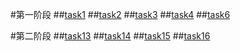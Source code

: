 #第一阶段
##[task1](http://htmlpreview.github.io/?https://github.com/call31/IFE/blob/gh-pages/task1/task1.html)
##[task2](http://htmlpreview.github.io/?https://github.com/call31/IFE/blob/gh-pages/task2/task2.html)
##[task3](http://htmlpreview.github.io/?https://github.com/call31/IFE/blob/gh-pages/task3/index.html)
##[task4](http://htmlpreview.github.io/?https://github.com/call31/IFE/blob/gh-pages/task4/task4.html)
##[task6](http://htmlpreview.github.io/?https://github.com/call31/IFE/blob/gh-pages/task6/task6.html)

#第二阶段
##[task13](http://htmlpreview.github.io/?https://github.com/call31/IFE/blob/gh-pages/task13/task13.html)
##[task14](http://htmlpreview.github.io/?https://github.com/call31/IFE/blob/gh-pages/task14/task14.html)
##[task15](http://htmlpreview.github.io/?https://github.com/call31/IFE/blob/gh-pages/task15/task15.html)
##[task16](http://htmlpreview.github.io/?https://github.com/call31/IFE/blob/gh-pages/task16/task16.html)
